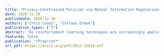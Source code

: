 ```yaml
---
title: "Privacy-Constrained Policies via Mutual Information Regularized Policy Gradients"
date: 2020-12-30
publishDate: 2020-12-30
authors: ["Chris Cundy", "Stefano Ermon"]
publication_types: ["3"]
abstract: "As reinforcement learning techniques are increasingly applied to real-world decision problems, attention has turned to how these algorithms use potentially sensitive information. We consider the task of training a policy that maximizes reward while minimizing disclosure of certain sensitive state variables through the actions. We give examples of how this setting covers real-world problems in privacy for sequential decision-making. We solve this problem in the policy gradients framework by introducing a regularizer based on the mutual information (MI) between the sensitive state and the actions at a given timestep. We develop a model-based stochastic gradient estimator for optimization of privacy-constrained policies. We also discuss an alternative MI regularizer that serves as an upper bound to our main MI regularizer and can be optimized in a model-free setting. We contrast previous work in differentially-private RL to our mutual-information formulation of information disclosure. Experimental results show that our training method results in policies which hide the sensitive state."
featured: false
publication: "*Preprint*"
url_pdf: https://arxiv.org/pdf/2012.15019.pdf
---
```

 
